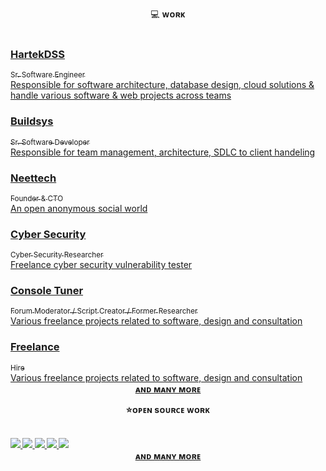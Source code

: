 <p align='center'>
  💻 <strong>ᴡᴏʀᴋ</strong> 
  </br></br>
  <div class="project-container">
    <!-- to update : add your latest more projects here -->
    <a class="project-card" href="https://www.hartekdss.com/" target="_blank" rel="noopener noreferrer">
      <div>
        <div class="project-card-header">
          <h3>HartekDSS</h3>
        </div>
        <div class="project-card-sub-header">
          <sub>Sr. Software Engineer</sub>
        </div>
        <div>Responsible for software architecture, database design, cloud solutions & handle various software & web projects across teams</div>
      </div>
    </a>
    <a class="project-card" href="https://in.linkedin.com/company/buildsysinc" target="_blank" rel="noopener noreferrer">
      <div>
        <div class="project-card-header">
          <h3>Buildsys</h3>
        </div>
        <div class="project-card-sub-header">
          <sub>Sr. Software Developer</sub>
        </div>
        <div>Responsible for team management, architecture, SDLC to client handeling</div>
      </div>
    </a>
    <a class="project-card" href="http://neettech.in" target="_blank" rel="noopener noreferrer">
      <div>
        <div class="project-card-header">
          <h3>Neettech</h3>
        </div>
        <div class="project-card-sub-header">
          <sub>Founder & CTO</sub>
        </div>
        <div>An open anonymous social world</div>
      </div>
    </a>
    <a class="project-card" href="https://hightechunveil.blogspot.com/2016/04/justdialcom-hacked-by-hey24sheep.html" target="_blank" rel="noopener noreferrer">
      <div>
        <div class="project-card-header">
          <h3>Cyber Security</h3>
        </div>
        <div class="project-card-sub-header">
          <sub>Cyber Security Researcher</sub>
        </div>
        <div>Freelance cyber security vulnerability tester</div>
      </div>
    </a>
    <a class="project-card" href="https://www.consoletuner.com/" target="_blank" rel="noopener noreferrer">
      <div>
        <div class="project-card-header">
          <h3>Console Tuner</h3>
        </div>
        <div class="project-card-sub-header">
          <sub>Forum Moderator / Script Creator / Former Researcher</sub>
        </div>
        <div>Various freelance projects related to software, design and consultation</div>
      </div>
    </a>
    <a class="project-card" href="https://www.freelancer.com/u/hey24sheep" target="_blank" rel="noopener noreferrer">
      <div>
        <div class="project-card-header">
          <h3>Freelance</h3>
        </div>
        <div class="project-card-sub-header">
          <sub>Hire</sub>
        </div>
        <div>Various freelance projects related to software, design and consultation</div>
      </div>
    </a>
  </div>
  <div class="project-footer">
    <center>
      <strong>
        <a class="margin-bottom-12" href="/projects">
          ᴀɴᴅ ᴍᴀɴʏ ᴍᴏʀᴇ
        </a>
      <strong>
    </center>
  </div>
</p>

<p align='center'>
  ⭐<strong>ᴏᴘᴇɴ sᴏᴜʀᴄᴇ ᴡᴏʀᴋ</strong>
  </br></br>
  <div class="project-container">
    <!-- to update : add your latest more projects here -->
    <a class="margin-bottom-12" href="https://github.com/hey24sheep/uiblock" target="_blank" rel="noopener noreferrer">
      <img src="https://github-readme-stats.vercel.app/api/pin?username=Hey24sheep&repo=uiblock&border_radius=15&theme=dark">
    </a>
    <a class="margin-bottom-12" href="https://github.com/hey24sheep/backdrop_modal_route" target="_blank" rel="noopener noreferrer">
      <img src="https://github-readme-stats.vercel.app/api/pin?username=Hey24sheep&repo=backdrop_modal_route&border_radius=15&theme=dark">
    </a>
    <a class="margin-bottom-12" href="https://github.com/hey24sheep/azure-flutter-tasks" target="_blank" rel="noopener noreferrer">
      <img src="https://github-readme-stats.vercel.app/api/pin?username=Hey24sheep&repo=azure-flutter-tasks&border_radius=15&theme=dark&forkCount=true">
    </a>
    <a class="margin-bottom-12" href="https://github.com/hey24sheep/azure-environment-variables" target="_blank" rel="noopener noreferrer">
      <img src="https://github-readme-stats.vercel.app/api/pin?username=Hey24sheep&repo=azure-environment-variables&border_radius=15&theme=dark">
    </a>
    <a class="margin-bottom-12" href="https://github.com/hey24sheep/dotnetkiteconnect" target="_blank" rel="noopener noreferrer">
      <img src="https://github-readme-stats.vercel.app/api/pin?username=Hey24sheep&repo=dotnetkiteconnect&border_radius=15&theme=dark">
    </a>
  </div>
  <div class="project-footer margin-bottom-42">
    <center>
      <strong>
        <a class="margin-bottom-12" href="/projects">
          ᴀɴᴅ ᴍᴀɴʏ ᴍᴏʀᴇ
        </a>
      <strong>
    </center>
  </div>
</p>
